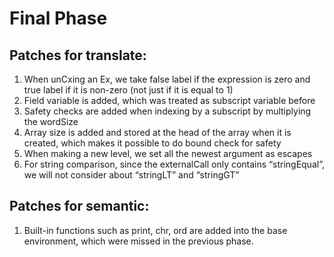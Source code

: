 Final Phase
===

## Patches for translate:
1. When unCxing an Ex, we take false label if the expression is zero and true label if it is non-zero (not just if it is equal to 1)
2. Field variable is added, which was treated as subscript variable before
3. Safety checks are added when indexing by a subscript by multiplying the wordSize
4. Array size is added and stored at the head of the array when it is created, which makes it possible to do bound check for safety
5. When making a new level, we set all the newest argument as escapes
6. For string comparison, since the externalCall only contains “stringEqual”, we will not consider about “stringLT” and “stringGT”

## Patches for semantic:
1. Built-in functions such as print, chr, ord are added into the base environment, which were missed in the previous phase.
